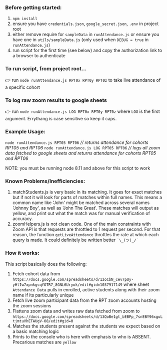 ### Before getting started:
1. `npm install`
2. ensure you have `credentials.json`, `google_secret.json`, `.env` in project root
3. either remove require for `sampleData` in `runAttendance.js` or ensure you have one in `utils/sampleData.js` (only used when `DEBUG = true` in `runAttendance.js`)
4. run script for the first time (see below) and copy the authorization link to a browser to authenticate


### To run script, from project root...

👉 run `node runAttendance.js RPT0x RPT0y RPT0z` to take live attendance of a specific cohort

### To log raw zoom results to google sheets

👉 run `node runAttendance.js LOG RPT0x RPT0y RPT0z` where `LOG` is the first argument. Errythang is case sensitive so keep it caps.

### Example Usage:
`node runAttendance.js RPT05 RPT06` _// returns attendance for cohorts RPT05 and RPT06_
`node runAttendance.js LOG RPT05 RPT06` _// logs all zoom data fetched to google sheets and returns attendance for cohorts RPT05 and RPT06_

NOTE: you must be running node 8.11 and above for this script to work


### Known Problems/Inefficiencies:
1. matchStudents.js is very basic in its matching. It goes for exact matches but if not it will look for parts of matches within full names. This means a common name like 'John' might be matched across several names 'Johnny Boy', as well as 'John The Great'. These matches will output as yellow, and print out what the match was for manual verification of accuracy.
2. zoomHelpers.js is not clean code. One of the main constraints with Zoom API is that requests are throttled to 1 request per second. For that reason, the function `getLiveAttendance` throttles the rate at which each query is made. It could definitely be written better `¯\_(ツ)_/¯`

### How it works:

This script basically does the following:
1. Fetch cohort data from `https://docs.google.com/spreadsheets/d/1zoCbN_cev7pUy-yHlIw7xpnkgsqYOTR7_8GNL6Uryok/edit#gid=1037917149` where sheet `Attendance Data` pulls in enrolled, active students along with their zoom name if its particularly unique
2. Fetch live zoom participant data from the RPT zoom accounts hosting the zoom sessions
3. Flattens zoom data and writes raw data fetched from zoom to `https://docs.google.com/spreadsheets/d/13QoBe1gt_bEBPp_7snEBY96xguLtjmtuVhETAUgV-O8/edit#gid=0`
4. Matches the students present against the students we expect based on a basic matching logic
5. Prints to the console who is here with emphasis to who is ABSENT. Precarious matches are `yellow`
